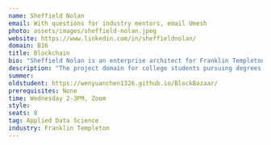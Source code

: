 ```yaml
---
name: Sheffield Nolan
email: With questions for industry mentors, email Umesh
photo: assets/images/sheffield-nolan.jpeg
website: https://www.linkedin.com/in/sheffieldnolan/
domain: B16
title: Blockchain
bio: "Sheffield Nolan is an enterprise architect for Franklin Templeton focusing on FinTech innovation. Sheffield advises and provides technical guidance for early stage fintech companies within Franklin Templeton’s fintech partnerships and corporate strategic investments.<br>Sheffield specializes in many key areas of FinTech including Artificial intelligence (AI) and Blockchain with an emphasis on DeFi, zero knowledge proofs, generative adversarial networks, Bidirectional Encoder Representations from Transformers (BERT) and Generative Pre-trained Transformers (GPT)<br>He is also a contributor to the official Coinbase Python API project on Github.<br>Prior to joining Franklin Templeton, Sheffield was the founder and CEO/CTO of AppRedeem, an innovator in the mobile rewards space. Sheffield led AppRedeem's venture funding through 2 rounds totaling $1.7MM from Blue Run Ventures and SV Angel. AppRedeem was acquired by the publicly traded company Perk in 2015.<br>Prior to AppRedeem, Sheffield developed apps that climbed to the top 5 paid and free positions in the Apple App Store (U.S. and international markets). Before that he architected and managed large scale solutions for many Fortune 500 companies and venture backed startups, including Visa, eBay and PayPal."
description: "The project domain for college students pursuing degrees in Data Science within the blockchain field presents an exciting and dynamic landscape for exploration and innovation. In this domain, students can engage in projects that involve leveraging blockchain technology to address various real-world challenges. They can design and develop smart contracts for applications such as supply chain management, digital identity verification, or decentralized finance (DeFi). Students can also explore the integration of blockchain with emerging technologies like Internet of Things (IoT) or Artificial Intelligence (AI), enabling secure and transparent data exchange and enhancing data privacy. Furthermore, they can analyze blockchain data to identify patterns, detect anomalies, and develop predictive models for optimization and decision-making. By engaging in such projects, students gain practical experience in blockchain development, data analysis, and problem-solving, enabling them to contribute to the advancement of this transformative technology and become key players in the blockchain ecosystem."
summer:
oldstudent: https://wenyuanchen1326.github.io/BlockBazaar/
prerequisites: None
time: Wednesday 2-3PM, Zoom
style: 
seats: 8
tag: Applied Data Science
industry: Franklin Templeton
---
```

